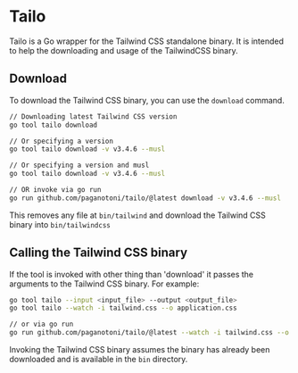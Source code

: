 # Tailo
Tailo is a Go wrapper for the Tailwind CSS standalone binary. It is intended to help the downloading and usage of the TailwindCSS binary.

## Download
To download the Tailwind CSS binary, you can use the `download` command.

```sh
// Downloading latest Tailwind CSS version
go tool tailo download

// Or specifying a version
go tool tailo download -v v3.4.6 --musl

// Or specifying a version and musl
go tool tailo download -v v3.4.6 --musl

// OR invoke via go run
go run github.com/paganotoni/tailo/@latest download -v v3.4.6 --musl
```

This removes any file at `bin/tailwind` and download the Tailwind CSS binary into `bin/tailwindcss`

## Calling the Tailwind CSS binary

If the tool is invoked with other thing than 'download' it passes the arguments to the Tailwind CSS binary. For example:

```sh
go tool tailo --input <input_file> --output <output_file>
go tool tailo --watch -i tailwind.css --o application.css

// or via go run
go run github.com/paganotoni/tailo/@latest --watch -i tailwind.css --o application.css
```

Invoking the Tailwind CSS binary assumes the binary has already been downloaded and is available in the `bin` directory.
